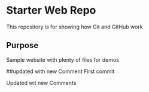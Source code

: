 # Starter Web Repo

This repository is for showing how Git and GitHub work

## Purpose

Sample website with plenty of files for demos


##updated with new Comment 
First commit 



Updated wit new Comments

